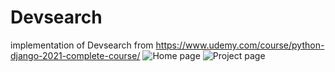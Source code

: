 # Devsearch
implementation of Devsearch from https://www.udemy.com/course/python-django-2021-complete-course/
![Home page](https://github.com/Meshikhah/Devsearch/blob/main/Images/2022-01-08_16-49.png)
![Project page](https://github.com/Meshikhah/Devsearch/blob/main/Images/2022-01-08_16-50.png)
